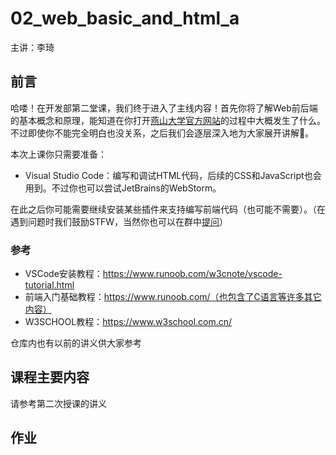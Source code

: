 # 02_web_basic_and_html_a

主讲：李琦

## 前言

哈喽！在开发部第二堂课，我们终于进入了主线内容！首先你将了解Web前后端的基本概念和原理，能知道在你打开[燕山大学官方网站](https://ys.mihoyo.com/)的过程中大概发生了什么。不过即使你不能完全明白也没关系，之后我们会逐层深入地为大家展开讲解🤗。

本次上课你只需要准备：

- Visual Studio Code：编写和调试HTML代码，后续的CSS和JavaScript也会用到。不过你也可以尝试JetBrains的WebStorm。

在此之后你可能需要继续安装某些插件来支持编写前端代码（也可能不需要）。（在遇到问题时我们鼓励STFW，当然你也可以在群中[提问](https://github.com/ryanhanwu/How-To-Ask-Questions-The-Smart-Way)）

### 参考

- VSCode安装教程：https://www.runoob.com/w3cnote/vscode-tutorial.html
- 前端入门基础教程：https://www.runoob.com/（也包含了C语言等许多其它内容）
- W3SCHOOL教程：https://www.w3school.com.cn/

仓库内也有以前的讲义供大家参考


## 课程主要内容

请参考第二次授课的讲义

## 作业


